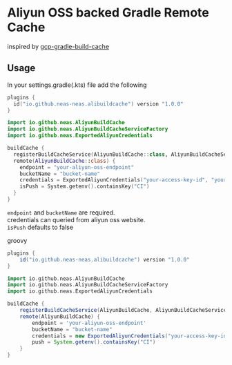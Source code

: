 # Aliyun OSS backed Gradle Remote Cache

inspired by [gcp-gradle-build-cache
](https://github.com/androidx/gcp-gradle-build-cache)

## Usage

In your settings.gradle(.kts) file add the following

```kotlin
plugins {
  id("io.github.neas-neas.alibuildcache") version "1.0.0"
}

import io.github.neas.AliyunBuildCache
import io.github.neas.AliyunBuildCacheServiceFactory
import io.github.neas.ExportedAliyunCredentials

buildCache {
  registerBuildCacheService(AliyunBuildCache::class, AliyunBuildCacheServiceFactory::class)
  remote(AliyunBuildCache::class) {
    endpoint = "your-aliyun-oss-endpoint"
    bucketName = "bucket-name"
    credentials = ExportedAliyunCredentials("your-access-key-id", "your-secret-key")
    isPush = System.getenv().containsKey("CI")
  }
}
```

`endpoint` and `bucketName` are required.  
credentials can queried from aliyun oss website.  
`isPush` defaults to false

groovy
```groovy
plugins {
    id("io.github.neas-neas.alibuildcache") version "1.0.0"
}

import io.github.neas.AliyunBuildCache
import io.github.neas.AliyunBuildCacheServiceFactory
import io.github.neas.ExportedAliyunCredentials

buildCache {
    registerBuildCacheService(AliyunBuildCache, AliyunBuildCacheServiceFactory)
    remote(AliyunBuildCache) {
        endpoint = 'your-aliyun-oss-endpoint'
        bucketName = "bucket-name"
        credentials = new ExportedAliyunCredentials("your-access-key-id", "your-secret-key")
        push = System.getenv().containsKey("CI")
    }
}
```
